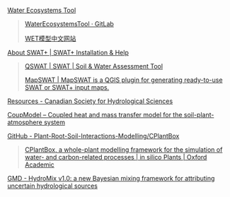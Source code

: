 
[Water Ecosystems Tool](https://projects.au.dk/wet)

> [WaterEcosystemsTool · GitLab](https://gitlab.com/wateritech-public/waterecosystemstool)
>
> [WET模型中文网站](https://www.wetmodel.cn/)

[About SWAT+ | SWAT+ Installation & Help](https://swatplus.gitbook.io/docs)

> [QSWAT | SWAT | Soil & Water Assessment Tool](https://swat.tamu.edu/software/qswat/)
>
> [MapSWAT | MapSWAT is a QGIS plugin for generating ready-to-use SWAT or SWAT+ input maps.](https://adrlballesteros.github.io/MapSWAT/)

[Resources - Canadian Society for Hydrological Sciences](https://cshs.cwra.org/en/greyjay/resources/)

[CoupModel – Coupled heat and mass transfer model for the soil-plant-atmosphere system](https://www.coupmodel.com/)

[GitHub - Plant-Root-Soil-Interactions-Modelling/CPlantBox](https://github.com/Plant-Root-Soil-Interactions-Modelling/CPlantBox)

> [CPlantBox, a whole-plant modelling framework for the simulation of water- and carbon-related processes | in silico Plants | Oxford Academic](https://academic.oup.com/insilicoplants/article/2/1/diaa001/5709632?login=false)

[GMD - HydroMix v1.0: a new Bayesian mixing framework for attributing uncertain hydrological sources](https://gmd.copernicus.org/articles/13/2433/2020/)